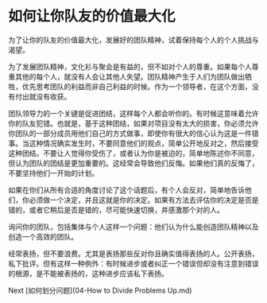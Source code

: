 # 如何让你队友的价值最大化
[//]: # (Version:1.0.0)
为了让你的队友的价值最大化，发展好的团队精神，试着保持每个人的个人挑战与渴望。

为了发展团队精神，文化衫与聚会是有益的，但不如对个人的尊重。如果每个人尊重其他的每个人，就没有人会让其他人失望。团队精神产生于人们为团队做出牺牲，优先思考团队的利益而非自己利益的时候。作为一个领导者，在这个方面，没有付出就没有收获。

团队领导力的一个关键是促进团结，这样每个人都会听你的。有时候这意味着允许你的队友犯错。也就是，基于这种团结，如果对项目没有太大的损害，你必须允许你团队的一部分成员用他们自己的方式做事，即使你有很大的信心认为这是一件错事。当这种情况确实发生时，不要同意他们的观点，简单公开地反对之，然后接受这种团结。不要让人觉得你受伤了，或者认为你是被迫的，简单地陈述你不同意，但认为团队的团结是更加重要的。这经常会导致他们反悔。如果他们真的反悔了，不要坚持他们一开始的计划。

如果在你们从所有合适的角度讨论了这个话题后，有个人会反对，简单地告诉他们，你必须做一个决定，并且这就是你的决定。如果有方法去评估你的决定是否是错的，或者它稍后是否是错的，尽可能快速切换，并感激那个对的人。

询问你的团队，包括集体与个人这样一个问题：他们认为什么能创造团队精神以及创造一个高效的团队。

经常表扬，但不要浪费。尤其是表扬那些反对你且确实值得表扬的人。公开表扬，私下批评。但有这样一种例外：有时候进步或者纠正一个错误但却没有注意到错误的根源，是不能被表扬的，这种进步应该私下表扬。

Next [如何划分问题](04-How to Divide Problems Up.md)
